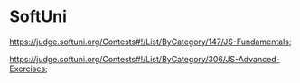 # SoftUni
https://judge.softuni.org/Contests#!/List/ByCategory/147/JS-Fundamentals;

https://judge.softuni.org/Contests#!/List/ByCategory/306/JS-Advanced-Exercises;
